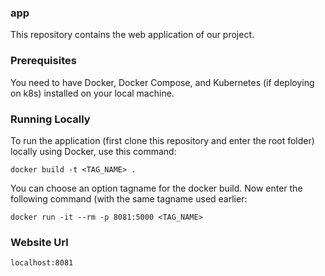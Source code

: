 ### app
This repository contains the web application of our project.

### Prerequisites

You need to have Docker, Docker Compose, and Kubernetes (if deploying on k8s) installed on your local machine.

### Running Locally

To run the application (first clone this repository and enter the root folder) locally using Docker, use this command:
```
docker build -t <TAG_NAME> .
```

You can choose an option tagname for the docker build. Now enter the following command (with the same tagname used earlier:
```
docker run -it --rm -p 8081:5000 <TAG_NAME>
```

### Website Url
```
localhost:8081
```
